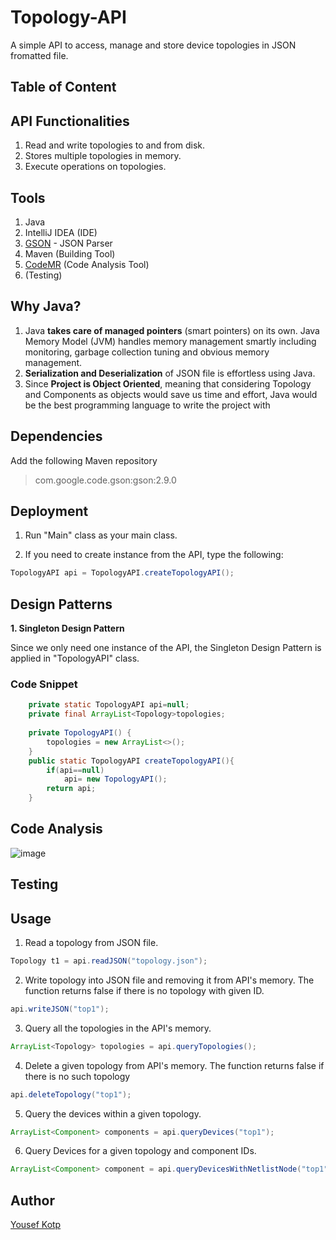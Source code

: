 # Topology-API
A simple API to access, manage and store device topologies in JSON fromatted file.
## Table of Content

## API Functionalities
1. Read and write topologies to and from disk.
2. Stores multiple topologies in memory.
3. Execute operations on topologies.

## Tools
1. Java
2. IntelliJ IDEA (IDE)
3. [GSON](https://github.com/google/gson) - JSON Parser
4. Maven (Building Tool)
5. [CodeMR](https://www.codemr.co.uk/) (Code Analysis Tool)
6. []() (Testing)
## Why Java?
1. Java **takes care of managed pointers** (smart pointers) on its own. Java Memory Model (JVM) handles memory management smartly including monitoring, garbage collection tuning and obvious memory management.
2. **Serialization and Deserialization** of JSON file is effortless using Java.
3. Since **Project is Object Oriented**, meaning that considering Topology and Components as objects would save us time and effort, Java would be the best programming language to write the project with
## Dependencies
Add the following Maven repository
> com.google.code.gson:gson:2.9.0
## Deployment
1. Run "Main" class as your main class.

2. If you need to create instance from the API, type the following: 
```Java
TopologyAPI api = TopologyAPI.createTopologyAPI();
```
## Design Patterns
**1. Singleton Design Pattern**

Since we only need one instance of the API, the Singleton Design Pattern is applied in "TopologyAPI" class.
### Code Snippet
```Java
    private static TopologyAPI api=null;
    private final ArrayList<Topology>topologies;
    
    private TopologyAPI() {
        topologies = new ArrayList<>();
    }
    public static TopologyAPI createTopologyAPI(){
        if(api==null)
            api= new TopologyAPI();
        return api;
    }
```
## Code Analysis
![image](https://user-images.githubusercontent.com/41492875/168929786-a43fe717-6636-4aa6-8efb-2cb66f287aaa.png)

## Testing

## Usage
1. Read a topology from JSON file.
```Java
Topology t1 = api.readJSON("topology.json");
```
2. Write topology into JSON file and removing it from API's memory. The function returns false if there is no topology with given ID.
```Java
api.writeJSON("top1");
```   
3. Query all the topologies in the API's memory.

```Java
ArrayList<Topology> topologies = api.queryTopologies();
```   
4. Delete a given topology from API's memory. The function returns false if there is no such topology
```Java
api.deleteTopology("top1");
```   
5. Query the devices within a given topology.
```Java
ArrayList<Component> components = api.queryDevices("top1");
```       
6. Query Devices for a given topology and component IDs.
```Java
ArrayList<Component> component = api.queryDevicesWithNetlistNode("top1","res1");
``` 
      
## Author
[Yousef Kotp](https://github.com/yousefkotp)
